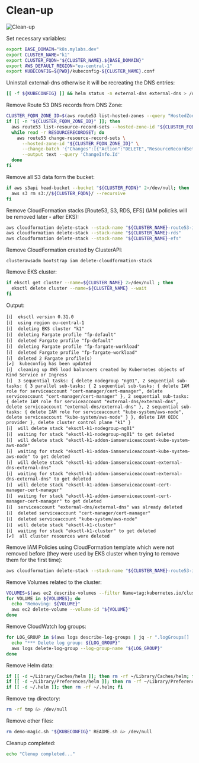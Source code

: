 # Clean-up

![Clean-up](https://raw.githubusercontent.com/aws-samples/eks-workshop/65b766c494a5b4f5420b2912d8373c4957163541/static/images/cleanup.svg?sanitize=true
"Clean-up")

Set necessary variables:

```bash
export BASE_DOMAIN="k8s.mylabs.dev"
export CLUSTER_NAME="k1"
export CLUSTER_FQDN="${CLUSTER_NAME}.${BASE_DOMAIN}"
export AWS_DEFAULT_REGION="eu-central-1"
export KUBECONFIG=${PWD}/kubeconfig-${CLUSTER_NAME}.conf
```

Uninstall external-dns otherwise it will be recreating the DNS entries:

```bash
[[ -f ${KUBECONFIG} ]] && helm status -n external-dns external-dns > /dev/null && helm uninstall --kubeconfig="${KUBECONFIG}" -n external-dns external-dns
```

Remove Route 53 DNS records from DNS Zone:

```bash
CLUSTER_FQDN_ZONE_ID=$(aws route53 list-hosted-zones --query "HostedZones[?Name==\`${CLUSTER_FQDN}.\`].Id" --output text)
if [[ -n "${CLUSTER_FQDN_ZONE_ID}" ]]; then
  aws route53 list-resource-record-sets --hosted-zone-id "${CLUSTER_FQDN_ZONE_ID}" | jq -c '.ResourceRecordSets[] | select (.Type != "SOA" and .Type != "NS")' |
  while read -r RESOURCERECORDSET; do
    aws route53 change-resource-record-sets \
      --hosted-zone-id "${CLUSTER_FQDN_ZONE_ID}" \
      --change-batch '{"Changes":[{"Action":"DELETE","ResourceRecordSet": '"${RESOURCERECORDSET}"' }]}' \
      --output text --query 'ChangeInfo.Id'
  done
fi
```

Remove all S3 data form the bucket:

```bash
if aws s3api head-bucket --bucket "${CLUSTER_FQDN}" 2>/dev/null; then
  aws s3 rm s3://${CLUSTER_FQDN}/ --recursive
fi
```

Remove CloudFormation stacks [Route53, S3, RDS, EFS]
(IAM policies will be removed later - after EKS):

```bash
aws cloudformation delete-stack --stack-name "${CLUSTER_NAME}-route53-iam-s3"
aws cloudformation delete-stack --stack-name "${CLUSTER_NAME}-rds"
aws cloudformation delete-stack --stack-name "${CLUSTER_NAME}-efs"
```

Remove CloudFormation created by ClusterAPI:

```shell
clusterawsadm bootstrap iam delete-cloudformation-stack
```

Remove EKS cluster:

```bash
if eksctl get cluster --name=${CLUSTER_NAME} 2>/dev/null ; then
  eksctl delete cluster --name=${CLUSTER_NAME} --wait
fi
```

Output:

```text
[ℹ]  eksctl version 0.31.0
[ℹ]  using region eu-central-1
[ℹ]  deleting EKS cluster "k1"
[ℹ]  deleting Fargate profile "fp-default"
[ℹ]  deleted Fargate profile "fp-default"
[ℹ]  deleting Fargate profile "fp-fargate-workload"
[ℹ]  deleted Fargate profile "fp-fargate-workload"
[ℹ]  deleted 2 Fargate profile(s)
[✔]  kubeconfig has been updated
[ℹ]  cleaning up AWS load balancers created by Kubernetes objects of Kind Service or Ingress
[ℹ]  3 sequential tasks: { delete nodegroup "ng01", 2 sequential sub-tasks: { 3 parallel sub-tasks: { 2 sequential sub-tasks: { delete IAM role for serviceaccount "cert-manager/cert-manager", delete serviceaccount "cert-manager/cert-manager" }, 2 sequential sub-tasks: { delete IAM role for serviceaccount "external-dns/external-dns", delete serviceaccount "external-dns/external-dns" }, 2 sequential sub-tasks: { delete IAM role for serviceaccount "kube-system/aws-node", delete serviceaccount "kube-system/aws-node" } }, delete IAM OIDC provider }, delete cluster control plane "k1" }
[ℹ]  will delete stack "eksctl-k1-nodegroup-ng01"
[ℹ]  waiting for stack "eksctl-k1-nodegroup-ng01" to get deleted
[ℹ]  will delete stack "eksctl-k1-addon-iamserviceaccount-kube-system-aws-node"
[ℹ]  waiting for stack "eksctl-k1-addon-iamserviceaccount-kube-system-aws-node" to get deleted
[ℹ]  will delete stack "eksctl-k1-addon-iamserviceaccount-external-dns-external-dns"
[ℹ]  waiting for stack "eksctl-k1-addon-iamserviceaccount-external-dns-external-dns" to get deleted
[ℹ]  will delete stack "eksctl-k1-addon-iamserviceaccount-cert-manager-cert-manager"
[ℹ]  waiting for stack "eksctl-k1-addon-iamserviceaccount-cert-manager-cert-manager" to get deleted
[ℹ]  serviceaccount "external-dns/external-dns" was already deleted
[ℹ]  deleted serviceaccount "cert-manager/cert-manager"
[ℹ]  deleted serviceaccount "kube-system/aws-node"
[ℹ]  will delete stack "eksctl-k1-cluster"
[ℹ]  waiting for stack "eksctl-k1-cluster" to get deleted
[✔]  all cluster resources were deleted
```

Remove IAM Policies using CloudFormation template which were not removed before
(they were used by EKS cluster when trying to remove them for the first time):

```bash
aws cloudformation delete-stack --stack-name "${CLUSTER_NAME}-route53-iam-s3"
```

Remove Volumes related to the cluster:

```bash
VOLUMES=$(aws ec2 describe-volumes --filter Name=tag:kubernetes.io/cluster/${CLUSTER_FQDN},Values=owned --query 'Volumes[].VolumeId' --output text) && \
for VOLUME in ${VOLUMES}; do
  echo "Removing: ${VOLUME}"
  aws ec2 delete-volume --volume-id "${VOLUME}"
done
```

Remove CloudWatch log groups:

```bash
for LOG_GROUP in $(aws logs describe-log-groups | jq -r ".logGroups[] | select(.logGroupName|test(\"/${CLUSTER_NAME}/|/${CLUSTER_FQDN}/\")) .logGroupName"); do
  echo "*** Delete log group: ${LOG_GROUP}"
  aws logs delete-log-group --log-group-name "${LOG_GROUP}"
done
```

Remove Helm data:

```bash
if [[ -d ~/Library/Caches/helm ]]; then rm -rf ~/Library/Caches/helm; fi
if [[ -d ~/Library/Preferences/helm ]]; then rm -rf ~/Library/Preferences/helm; fi
if [[ -d ~/.helm ]]; then rm -rf ~/.helm; fi
```

Remove `tmp` directory:

```bash
rm -rf tmp &> /dev/null
```

Remove other files:

```bash
rm demo-magic.sh "${KUBECONFIG}" README.sh &> /dev/null
```

Cleanup completed:

```bash
echo "Clenup completed..."
```
